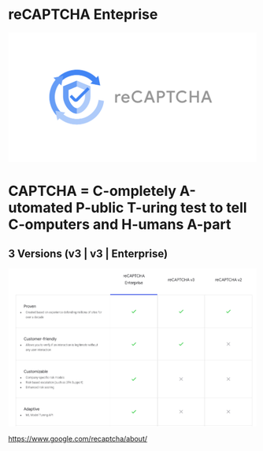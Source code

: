 # reCAPTCHA Enteprise

![](reCAPTCHA-enterprise.png)

# CAPTCHA = C-ompletely A-utomated P-ublic T-uring test to tell C-omputers and H-umans A-part

## 3 Versions (v3 | v3 | Enterprise)

![](versions.png)

https://www.google.com/recaptcha/about/